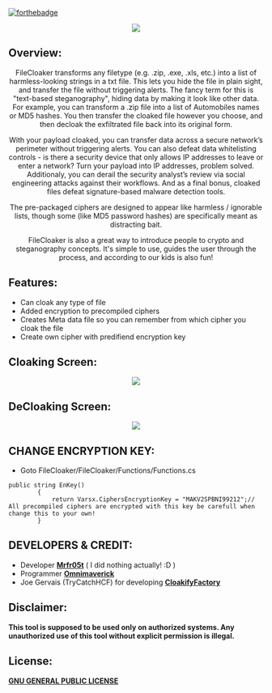[![forthebadge](https://forthebadge.com/images/badges/built-with-swag.svg)](https://forthebadge.com)

<p align="center">
  <img src="https://i.ibb.co/zs0cDZP/Main.png">  
</p>


## Overview:
<p align="center">
FileCloaker transforms any filetype (e.g. .zip, .exe, .xls, etc.) into a list of harmless-looking strings in a txt file. This lets you hide the file in plain sight, and transfer the file without triggering alerts. The fancy term for this is "text-based steganography", hiding data by making it look like other data. For example, you can transform a .zip file into a list of Automobiles names or MD5 hashes. You then transfer the cloaked file however you choose, and then decloak the exfiltrated file back into its original form.
<p align="center">
With your payload cloaked, you can transfer data across a secure network’s perimeter without triggering alerts. You can also defeat data whitelisting controls - is there a security device that only allows IP addresses to leave or enter a network? Turn your payload into IP addresses, problem solved. Additionaly, you can derail the security analyst’s review via social engineering attacks against their workflows. And as a final bonus, cloaked files defeat signature-based malware detection tools.
</p>
<p align="center">
The pre-packaged ciphers are designed to appear like harmless / ignorable lists, though some (like MD5 password hashes) are specifically meant as distracting bait.
</p>
<p align="center">
FileCloaker is also a great way to introduce people to crypto and steganography concepts. It's simple to use, guides the user through the process, and according to our kids is also fun!
</p>

## Features:

 - Can cloak any type of file
 - Added encryption to precompiled ciphers
 - Creates Meta data file so you can remember from which cipher you cloak the file 
 - Create own cipher with predifiend encryption key


## Cloaking Screen:

<p align="center">
  <img src="https://i.ibb.co/SrmxPbb/Cloak.png">  
</p>
<p align="center">

## DeCloaking Screen:
<p align="center">
  <img src="https://i.ibb.co/K9CjDxq/Decloaker.png">  
</p>
<p align="center">


## CHANGE ENCRYPTION KEY:
- Goto FileCloaker/FileCloaker/Functions/Functions.cs  
```
public string EnKey()
        {
            return Varsx.CiphersEncryptionKey = "MAKV2SPBNI99212";// All precompiled ciphers are encrypted with this key be carefull when change this to your own!
        }
```

 
 ## DEVELOPERS & CREDIT:
 
 - Developer  [**Mrfr05t**](https://github.com/mrfr05t) ( I did nothing actually! :D )
 - Programmer  [**Omnimaverick**](https://github.com/Omnimaverick)
 - Joe Gervais (TryCatchHCF)
 for developing  [**CloakifyFactory**](https://github.com/TryCatchHCF/Cloakify) 

 
 ## Disclaimer:
**This tool is supposed to be used only on authorized systems. Any unauthorized use of this tool without explicit permission is illegal.**

## License:
 [**GNU GENERAL PUBLIC LICENSE**](https://github.com/mrfr05t/FileCloaker/blob/master/LICENSE.txt) 
 
 
